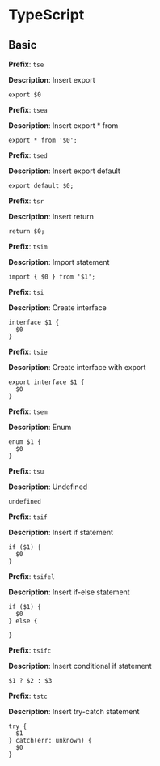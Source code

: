 # TypeScript

## Basic

**Prefix**: `tse`

**Description**: Insert export

```
export $0
```

**Prefix**: `tsea`

**Description**: Insert export * from

```
export * from '$0';
```

**Prefix**: `tsed`

**Description**: Insert export default

```
export default $0;
```

**Prefix**: `tsr`

**Description**: Insert return

```
return $0;
```

**Prefix**: `tsim`

**Description**: Import statement

```
import { $0 } from '$1';
```

**Prefix**: `tsi`

**Description**: Create interface

```
interface $1 {
  $0
}
```

**Prefix**: `tsie`

**Description**: Create interface with export

```
export interface $1 {
  $0
}
```

**Prefix**: `tsem`

**Description**: Enum

```
enum $1 {
  $0
}
```

**Prefix**: `tsu`

**Description**: Undefined

```
undefined
```

**Prefix**: `tsif`

**Description**: Insert if statement

```
if ($1) {
  $0
}
```

**Prefix**: `tsifel`

**Description**: Insert if-else statement

```
if ($1) {
  $0
} else {

}
```

**Prefix**: `tsifc`

**Description**: Insert conditional if statement

```
$1 ? $2 : $3
```

**Prefix**: `tstc`

**Description**: Insert try-catch statement

```
try {
  $1
} catch(err: unknown) {
  $0
}
```
